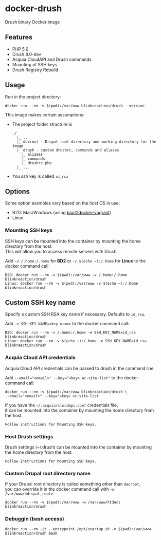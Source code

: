 # docker-drush
Drush binary Docker image

## Features

- PHP 5.6
- Drush 8.0-dev
- Acquia CloudAPI and Drush commands
- Mounting of SSH keys
- Drush Registry Rebuild


## Usage

Run in the project directory:

    docker run --rm -v $(pwd):/var/www blinkreaction/drush --version

This image makes certain assumptions:

- The project folder structure is

    ```
    ./
      |_ ..
      |_ docroot - Drupal root directory and working directory for the image
      |_ drush - custom drushrc, commands and aliases
        |_ aliases
        |_ commands
        |_ drushrc.php
      |_ ...
    ```

- You ssh key is called `id_rsa`


## Options

Some option examples vary based on the host OS in use:
 
 - B2D: Mac/Windows (using [boot2docker-vagrant](https://github.com/blinkreaction/boot2docker-vagrant))
 - Linux

### Mounting SSH keys

SSH keys can be mounted into the container by mounting the home directory from the host.  
This will allow you to access remote servers with Drush.

Add `-v /.home:/.home` for **BD2** or `-v $(echo ~):/.home` for **Linux** to the docker command call:

    B2D: docker run --rm -v $(pwd):/var/www -v /.home:/.home blinkreaction/drush
    Linux: docker run --rm -v $(pwd):/var/www -v $(echo ~):/.home blinkreaction/drush


## Custom SSH key name

Specify a custom SSH RSA key name if necessary. Defaults to `id_rsa`.

Add `-e SSH_KEY_NAME=<key_name>` to the docker command call:

    B2D: docker run --rm -v /.home:/.home -e SSH_KEY_NAME=id_rsa blinkreaction/drush
    Linux: docker run --rm -v $(echo ~):/.home -e SSH_KEY_NAME=id_rsa blinkreaction/drush


### Acquia Cloud API credentials

Acquia Cloud API credentials can be passed to drush in the command line

Add `--email="<email>" --key="<key> ac-site-list"` to the docker command call:

    docker run --rm -v $(pwd):/var/www blinkreaction/drush \
    --email="<email>" --key="<key> ac-site-list

If you have the `~/.acquia/cloudapi.conf` credentials file,  
it can be mounted into the container by mounting the home directory from the host.

    Follow instructions for Mounting SSH keys.


### Host Drush settings

Drush settings (~/.drush) can be mounted into the container by mounting the home directory from the host.

    Follow instructions for Mounting SSH keys.


### Custom Drupal root directory name

If your Drupal root directory is called something other than `docroot`,  
you can override it in the docker command call with `-w /var/www/<drupal_root>`

    docker run --rm -v $(pwd):/var/www -w /var/www/htdocs blinkreaction/drush

### Debuggin (bash access)

    docker run --rm -it --entrypoint /opt/startup.sh -v $(pwd):/var/www blinkreaction/drush bash

